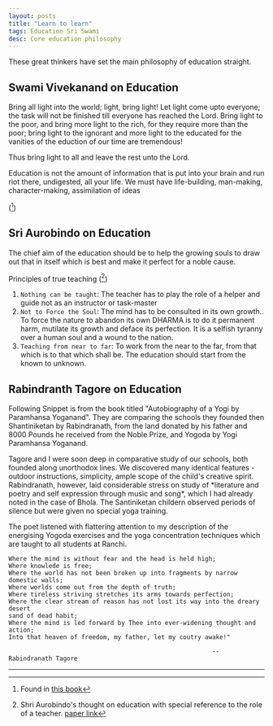 ```yaml
---
layout: posts
title: "Learn to learn"
tags: Education Sri Swami
desc: Core education philosophy
---
```


These great thinkers have set the main philosophy of education straight.


## Swami Vivekanand on Education

<quote>Bring all  light into the world; light, bring light! Let light come upto
everyone; the task will not be finished till everyone has reached the Lord.
Bring light to the poor, and bring more light to the rich, for they require more
than the poor; bring light to the ignorant  and more light to the educated for
the vanities of the eduction of our time are tremendous!

Thus bring light to all and leave the rest unto the Lord.

Education is not the amount of information that is put into your brain and run
riot there, undigested, all your life. We must have life-building, man-making,
character-making, assimilation of ideas
</quote>

([^swami])

## Sri Aurobindo on Education

<quote>
The chief aim of the education should be to help the growing souls to draw out
that in itself which is best and make it perfect for a noble cause.
</quote>

Principles of true teaching ([^sri])

1. `Nothing can be taught`: The teacher has to play the role of a helper
and guide not as an instructor or task-master
1. `Not to Force the Soul`: The mind has to be consulted in its own growth.. To
   force the nature to abandon its own DHARMA is to do it permanent harm,
   mutilate its growth and deface its perfection. It is a selfish tyranny over a
   human soul and a wound to the nation.
2. `Teaching from near to far`: To work from the near to the far, from that
   which is to that which shall be. The education should start from the known to
   unknown.

## Rabindranth Tagore on Education

Following Snippet is from the book titled "Autobiography of a Yogi by Paramhansa
Yoganand". They are comparing the schools they founded then Shantiniketan by
Rabindranath, from the land donated by his father and 8000 Pounds he received
from the Noble Prize, and Yogoda by Yogi Paramhansa Yoganand.

<quote>
Tagore and I were soon deep in comparative study of our schools, both founded
along unorthodox lines.  We discovered many identical features - outdoor
instructions, simplicity, ample scope of the child's creative spirit.
Rabindranath, however, laid considerable stress on study of *literature and
poetry and self expression through music and song*, which I had already noted in
the case of Bhola. The Santiniketan childern observed periods of silence but
were given no special yoga training.

The poet listened with flattering attention to my description of the energising
Yogoda exercises and the yoga concentration techniques which are taught to all
students at Ranchi.
</quote>


```
Where the mind is without fear and the head is held high;
Where knowlede is free;
Where the world has not been broken up into fragments by narrow domestic walls;
Where worlds come out from the depth of truth;
Where tireless striving stretches its arms towards perfection;
Where the clear stream of reason has not lost its way into the dreary desert
sand of dead habit;
Where the mind is led forward by Thee into ever-widening thought and action;
Into that heaven of freedom, my father, let my coutry awake!"

                                                        -- Rabindranath Tagore
```

---
[^sri]: Shri Aurobindo's thought on education with special reference to the role of a teacher. [paper link](https://www.researchgate.net/publication/362839650_SHRI_AUROBINDO%27S_THOUGHT_ON_EDUCATION_WITH_SPECIAL_REFERENCE_TO_THE_ROLE_OF_A_TEACHER)
[^swami]: Found in [this book](https://www.vedanta.com/store/great-sayings-with-illustrations-details.html)
